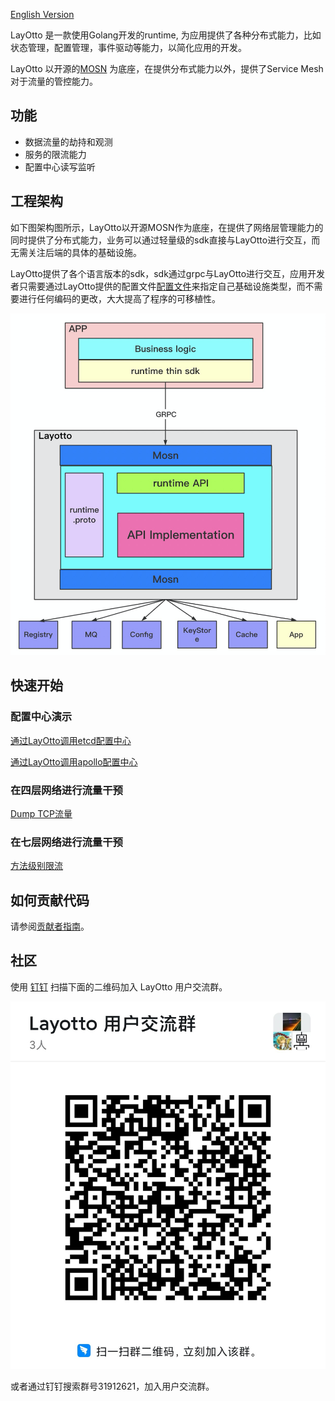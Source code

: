 [English Version](README.md)

LayOtto 是一款使用Golang开发的runtime, 为应用提供了各种分布式能力，比如状态管理，配置管理，事件驱动等能力，以简化应用的开发。

LayOtto 以开源的[MOSN](https://github.com/mosn/mosn) 为底座，在提供分布式能力以外，提供了Service Mesh对于流量的管控能力。

## 功能

- 数据流量的劫持和观测
- 服务的限流能力
- 配置中心读写监听

## 工程架构

如下图架构图所示，LayOtto以开源MOSN作为底座，在提供了网络层管理能力的同时提供了分布式能力，业务可以通过轻量级的sdk直接与LayOtto进行交互，而无需关注后端的具体的基础设施。

LayOtto提供了各个语言版本的sdk，sdk通过grpc与LayOtto进行交互，应用开发者只需要通过LayOtto提供的配置文件[配置文件](./configs/runtime_config.json)来指定自己基础设施类型，而不需要进行任何编码的更改，大大提高了程序的可移植性。

![系统架构图](img/runtime-architecture.png)

## 快速开始

### 配置中心演示

[通过LayOtto调用etcd配置中心](docs/zh/start/configuration/start.md) 

[通过LayOtto调用apollo配置中心](docs/zh/start/configuration/start-apollo.md) 


### 在四层网络进行流量干预

[Dump TCP流量](docs/zh/start/network_filter/tcpcopy.md)

### 在七层网络进行流量干预

[方法级别限流](docs/zh/start/network_filter/flow_control.md)

## 如何贡献代码

请参阅[贡献者指南](CONTRIBUTING_ZH.md)。

## 社区

使用 [钉钉](https://www.dingtalk.com/) 扫描下面的二维码加入 LayOtto 用户交流群。

![群二维码](img/ding-talk-group-1.jpg)

或者通过钉钉搜索群号31912621，加入用户交流群。

